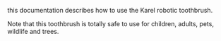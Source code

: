 this documentation describes how to use the Karel robotic toothbrush.

Note that this toothbrush is totally safe to use for children, adults, pets, wildlife and trees.
